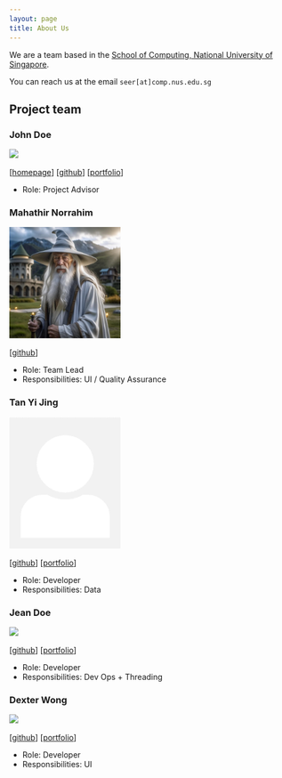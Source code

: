 ```yaml
---
layout: page
title: About Us
---
```


We are a team based in the [School of Computing, National University of Singapore](http://www.comp.nus.edu.sg).

You can reach us at the email `seer[at]comp.nus.edu.sg`

## Project team

### John Doe

<img src="images/johndoe.png" width="200px">

[[homepage](http://www.comp.nus.edu.sg/~damithch)]
[[github](https://github.com/johndoe)]
[[portfolio](team/johndoe.md)]

* Role: Project Advisor

### Mahathir Norrahim

<img src="images/gandalf.jpg" width="200px">

[[github](https://github.com/dabzpengu)]

* Role: Team Lead
* Responsibilities: UI / Quality Assurance

### Tan Yi Jing

<img src="images/lalelulilulela.png" width="200px">

[[github](http://github.com/Lalelulilulela)] [[portfolio](team/Lalelulilulela.md)]

* Role: Developer
* Responsibilities: Data

### Jean Doe

<img src="images/johndoe.png" width="200px">

[[github](http://github.com/johndoe)]
[[portfolio](team/johndoe.md)]

* Role: Developer
* Responsibilities: Dev Ops + Threading

### Dexter Wong

<img src="images/dexter.png" width="200px">

[[github](http://github.com/Dexter-Wong)]
[[portfolio](team/dexter.md)]

* Role: Developer
* Responsibilities: UI
